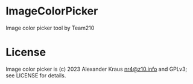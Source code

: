 # ImageColorPicker
Image color picker tool by Team210

# License
Image color picker is (c) 2023 Alexander Kraus <nr4@z10.info> and GPLv3; see LICENSE for details.
